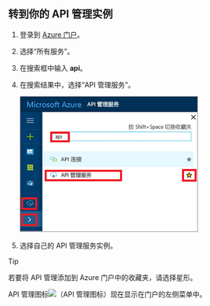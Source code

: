 ## <a name="go-to-your-api-management-instance"></a>转到你的 API 管理实例

1. 登录到 [Azure 门户](https://portal.azure.com)。 

2. 选择“所有服务”。  

3. 在搜索框中输入 **api**。

4. 在搜索结果中，选择“API 管理服务”。

    ![在搜索结果中选择“API 管理服务”](./media/api-management-navigate-to-instance/navigate-to-api-management-services.png)

5. 选择自己的 API 管理服务实例。

> [!TIP]
> 若要将 API 管理添加到 Azure 门户中的收藏夹，请选择星形。
>
> API 管理图标![（API 管理图标）](./media/api-management-navigate-to-instance/apim-icon.png)现在显示在门户的左侧菜单中。
 
